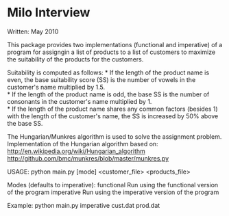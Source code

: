 # Milo Interview

Written: May 2010

This package provides two implementations (functional and imperative) of a program 
for assigngin a list of products to a list of customers to maximize the suitability 
of the products for the customers.

Suitability is computed as follows:
	* If the length of the product name is even, the base suitability score (SS)
	 is the number of vowels in the customer's name multiplied by 1.5.   
	* If the length of the product name is odd, the base SS is the number of 
	consonants in the customer's name multiplied by 1.   
	* If the length of the product name shares any common factors (besides 1) with the 
	length of the customer's name, the SS is increased by 50% above the base SS.  
        
The Hungarian/Munkres algorithm is used to solve the assignment problem.
Implementation of the Hungarian algorithm based on:
http://en.wikipedia.org/wiki/Hungarian_algorithm
http://github.com/bmc/munkres/blob/master/munkres.py

USAGE:
python main.py [mode] <customer_file> <products_file>

Modes (defaults to imperative):
    functional    Run using the functional version of the program
    imperative    Run using the imperative version of the program
	
Example: python main.py imperative cust.dat prod.dat